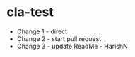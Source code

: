 # cla-test

* Change 1 - direct
* Change 2 - start pull request
* Change 3 - update ReadMe - HarishN
